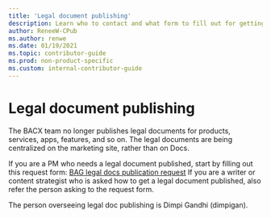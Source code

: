 ```yaml
---
title: 'Legal document publishing'
description: Learn who to contact and what form to fill out for getting a legal document published. 
author: ReneeW-CPub
ms.author: renwe
ms.date: 01/19/2021
ms.topic: contributor-guide
ms.prod: non-product-specific
ms.custom: internal-contributor-guide
---
```


# Legal document publishing

The BACX team no longer publishes legal documents for products, services, apps, features, and so on. The legal documents are being centralized on the marketing site, rather than on Docs. 

If you are a PM who needs a legal document published, start by filling out 
this request form: [BAG legal docs publication request](https://msazure.visualstudio.com/One/_workitems/create/Task)
If you are a writer or content strategist who is asked how to get a legal document published, also refer the person asking to the request form. 

The person overseeing legal doc publishing is Dimpi Gandhi (dimpigan).  

